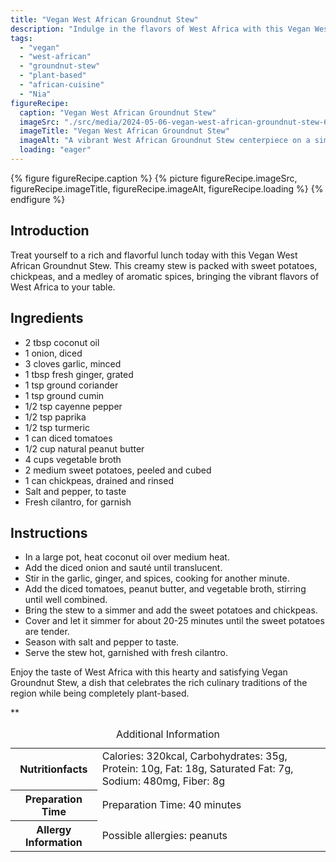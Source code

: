 ```yaml
---
title: "Vegan West African Groundnut Stew"
description: "Indulge in the flavors of West Africa with this Vegan West African Groundnut Stew. A creamy and aromatic dish featuring sweet potatoes, chickpeas, and a medley of spices."
tags:
  - "vegan"
  - "west-african"
  - "groundnut-stew"
  - "plant-based"
  - "african-cuisine"
  - "Nia"
figureRecipe: 
  caption: "Vegan West African Groundnut Stew"
  imageSrc: "./src/media/2024-05-06-vegan-west-african-groundnut-stew-6708.png"
  imageTitle: "Vegan West African Groundnut Stew"
  imageAlt: "A vibrant West African Groundnut Stew centerpiece on a simple table, surrounded by fresh ingredients and a rustic wooden spoon."
  loading: "eager"
---
```


{% figure figureRecipe.caption %}
{% picture figureRecipe.imageSrc, figureRecipe.imageTitle, figureRecipe.imageAlt, figureRecipe.loading %}
{% endfigure %}

## Introduction

Treat yourself to a rich and flavorful lunch today with this Vegan West African Groundnut Stew. This creamy stew is packed with sweet potatoes, chickpeas, and a medley of aromatic spices, bringing the vibrant flavors of West Africa to your table.

## Ingredients

- 2 tbsp coconut oil
- 1 onion, diced
- 3 cloves garlic, minced
- 1 tbsp fresh ginger, grated
- 1 tsp ground coriander
- 1 tsp ground cumin
- 1/2 tsp cayenne pepper
- 1/2 tsp paprika
- 1/2 tsp turmeric
- 1 can diced tomatoes
- 1/2 cup natural peanut butter
- 4 cups vegetable broth
- 2 medium sweet potatoes, peeled and cubed
- 1 can chickpeas, drained and rinsed
- Salt and pepper, to taste
- Fresh cilantro, for garnish

## Instructions

- In a large pot, heat coconut oil over medium heat.
- Add the diced onion and sauté until translucent.
- Stir in the garlic, ginger, and spices, cooking for another minute.
- Add the diced tomatoes, peanut butter, and vegetable broth, stirring until well combined.
- Bring the stew to a simmer and add the sweet potatoes and chickpeas.
- Cover and let it simmer for about 20-25 minutes until the sweet potatoes are tender.
- Season with salt and pepper to taste.
- Serve the stew hot, garnished with fresh cilantro.


Enjoy the taste of West Africa with this hearty and satisfying Vegan Groundnut Stew, a dish that celebrates the rich culinary traditions of the region while being completely plant-based.

**

<table><caption class='sr-only'>Additional Information</caption><tr><th>Nutritionfacts</th><td>Calories: 320kcal, Carbohydrates: 35g, Protein: 10g, Fat: 18g, Saturated Fat: 7g, Sodium: 480mg, Fiber: 8g&nbsp;</td></tr><tr><th>Preparation Time</th><td>Preparation Time: 40 minutes&nbsp;</td></tr><tr><th>Allergy Information</th><td>Possible allergies: peanuts&nbsp;</td></tr></table>

